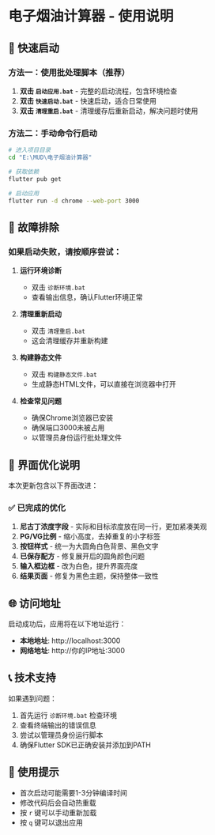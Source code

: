 # 电子烟油计算器 - 使用说明

## 🚀 快速启动

### 方法一：使用批处理脚本（推荐）
1. **双击 `启动应用.bat`** - 完整的启动流程，包含环境检查
2. **双击 `快速启动.bat`** - 快速启动，适合日常使用
3. **双击 `清理重启.bat`** - 清理缓存后重新启动，解决问题时使用

### 方法二：手动命令行启动
```bash
# 进入项目目录
cd "E:\MUD\电子烟油计算器"

# 获取依赖
flutter pub get

# 启动应用
flutter run -d chrome --web-port 3000
```

## 🔧 故障排除

### 如果启动失败，请按顺序尝试：

1. **运行环境诊断**
   - 双击 `诊断环境.bat`
   - 查看输出信息，确认Flutter环境正常

2. **清理重新启动**
   - 双击 `清理重启.bat`
   - 这会清理缓存并重新构建

3. **构建静态文件**
   - 双击 `构建静态文件.bat`
   - 生成静态HTML文件，可以直接在浏览器中打开

4. **检查常见问题**
   - 确保Chrome浏览器已安装
   - 确保端口3000未被占用
   - 以管理员身份运行批处理文件

## 📱 界面优化说明

本次更新包含以下界面改进：

### ✅ 已完成的优化
1. **尼古丁浓度字段** - 实际和目标浓度放在同一行，更加紧凑美观
2. **PG/VG比例** - 缩小高度，去掉重复的小字标签
3. **按钮样式** - 统一为大圆角白色背景、黑色文字
4. **已保存配方** - 修复展开后的圆角颜色问题
5. **输入框边框** - 改为白色，提升界面亮度
6. **结果页面** - 修复为黑色主题，保持整体一致性

## 🌐 访问地址

启动成功后，应用将在以下地址运行：
- **本地地址**: http://localhost:3000
- **网络地址**: http://你的IP地址:3000

## 📞 技术支持

如果遇到问题：
1. 首先运行 `诊断环境.bat` 检查环境
2. 查看终端输出的错误信息
3. 尝试以管理员身份运行脚本
4. 确保Flutter SDK已正确安装并添加到PATH

## 🎯 使用提示

- 首次启动可能需要1-3分钟编译时间
- 修改代码后会自动热重载
- 按 `r` 键可以手动重新加载
- 按 `q` 键可以退出应用
